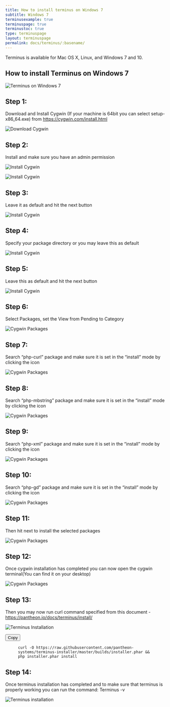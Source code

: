 ```yaml
---
title: How to install terminus on Windows 7
subtitle: Windows 7
terminusexample: true
terminuspage: true
terminustoc: true
type: terminuspage
layout: terminuspage
permalink: docs/terminus/:basename/
---
```


Terminus is available for Mac OS X, Linux, and Windows 7 and 10.

## How to install Terminus on Windows 7

![Terminus on Windows 7](/source/docs/assets/images/terminus-windows7.png)

## Step 1:

Download and Install Cygwin (If your machine is 64bit you can select setup-x86_64.exe) from https://cygwin.com/install.html

![Download Cygwin](/source/docs/assets/images/terminus-cygwin1.png)

## Step 2:

Install and make sure you have an admin permission

![Install Cygwin](/source/docs/assets/images/terminus-cygwin2.png)

![Install Cygwin](/source/docs/assets/images/terminus-cygwin3.png)


## Step 3:

Leave it as default and hit the next button

![Install Cygwin](/source/docs/assets/images/terminus-cygwin4.png)


## Step 4:

Specify your package directory or you may leave this as default

![Install Cygwin](/source/docs/assets/images/terminus-cygwin5.png)


## Step 5:

Leave this as default and hit the next button

![Install Cygwin](/source/docs/assets/images/terminus-cygwin6.png)


## Step 6:

Select Packages, set the View from Pending to Category

![Cygwin Packages](/source/docs/assets/images/terminus-cygwin6-packages1.png)


## Step 7:

Search “php-curl” package and make sure it is set in the “install” mode by clicking the icon

![Cygwin Packages](/source/docs/assets/images/terminus-cygwin6-packages2.png)


## Step 8:

Search “php-mbstring” package and make sure it is set in the “install” mode by clicking  the icon

![Cygwin Packages](/source/docs/assets/images/terminus-cygwin6-packages3.png)


## Step 9:

Search “php-xml” package and make sure it is set in the “install” mode by clicking the icon

![Cygwin Packages](/source/docs/assets/images/terminus-cygwin6-packages4.png)


## Step 10:

Search “php-gd” package and make sure it is set in the “install” mode by clicking  the icon

![Cygwin Packages](/source/docs/assets/images/terminus-cygwin6-packages5.png)


## Step 11:

Then hit next to install the selected packages

![Cygwin Packages](/source/docs/assets/images/terminus-cygwin6-packages6.png)


## Step 12:

Once cygwin installation has completed you can now open the cygwin terminal(You can find it on your desktop)

![Cygwin Packages](/source/docs/assets/images/terminus-cygwin6-complete.png)



## Step 13:

Then you may now run curl command specified from this document - https://pantheon.io/docs/terminus/install/

![Terminus Installation](/source/docs/assets/images/terminus-install.png)

<div class="copy-snippet">
  <button class="btn btn-default btn-clippy" data-clipboard-target="#terminus-installer">Copy</button>
  <figure><pre id="terminus-installer"><code class="command bash" data-lang="bash">curl -O https://raw.githubusercontent.com/pantheon-systems/terminus-installer/master/builds/installer.phar && php installer.phar install</code></pre></figure>
</div>

## Step 14:

Once terminus installation has completed and to make sure that terminus is properly working you can run the command: Terminus -v

![Terminus installation](/source/docs/assets/images/terminus-install-complete.png)
